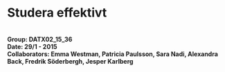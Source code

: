 Studera effektivt
========
<br><b>Group: DATX02_15_36 
<br><b> Date: 29/1 - 2015 
<br><b> Collaborators: Emma Westman, Patricia Paulsson, Sara Nadi, Alexandra Back, Fredrik Söderbergh, Jesper Karlberg
